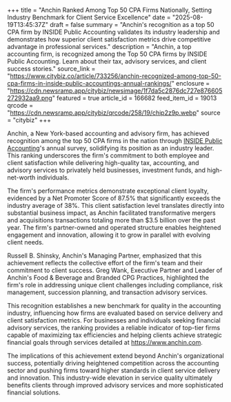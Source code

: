 +++
title = "Anchin Ranked Among Top 50 CPA Firms Nationally, Setting Industry Benchmark for Client Service Excellence"
date = "2025-08-19T13:45:37Z"
draft = false
summary = "Anchin's recognition as a top 50 CPA firm by INSIDE Public Accounting validates its industry leadership and demonstrates how superior client satisfaction metrics drive competitive advantage in professional services."
description = "Anchin, a top accounting firm, is recognized among the Top 50 CPA firms by INSIDE Public Accounting. Learn about their tax, advisory services, and client success stories."
source_link = "https://www.citybiz.co/article/733256/anchin-recognized-among-top-50-cpa-firms-in-inside-public-accountings-annual-rankings/"
enclosure = "https://cdn.newsramp.app/citybiz/newsimage/1f7da5c2876dc727e876605272932aa9.png"
featured = true
article_id = 166682
feed_item_id = 19013
qrcode = "https://cdn.newsramp.app/citybiz/qrcode/258/19/chip2z9p.webp"
source = "citybiz"
+++

<p>Anchin, a New York-based accounting and advisory firm, has achieved recognition among the top 50 CPA firms in the nation through <a href="https://www.insidepublicaccounting.com" rel="nofollow" target="_blank">INSIDE Public Accounting</a>'s annual survey, solidifying its position as an industry leader. This ranking underscores the firm's commitment to both employee and client satisfaction while delivering high-quality tax, accounting, and advisory services to privately held businesses, investment funds, and high-net-worth individuals.</p><p>The firm's performance metrics demonstrate exceptional client loyalty, evidenced by a Net Promoter Score of 87.5% that significantly exceeds the industry average of 38%. This client satisfaction level translates directly into substantial business impact, as Anchin facilitated transformative mergers and acquisitions transactions totaling more than $3.5 billion over the past year. The firm's partner-owned and operated structure enables heightened engagement and innovation, allowing it to grow in parallel with evolving client needs.</p><p>Russell B. Shinsky, Anchin's Managing Partner, emphasized that this achievement reflects the collective effort of the firm's team and their commitment to client success. Greg Wank, Executive Partner and Leader of Anchin's Food & Beverage and Branded CPG Practices, highlighted the firm's role in addressing unique client challenges including compliance, risk management, succession planning, and transaction advisory services.</p><p>This recognition establishes a new benchmark for quality in the accounting industry, influencing how firms are evaluated based on service delivery and client satisfaction metrics. For businesses and individuals seeking financial advisory services, the ranking provides a reliable indicator of top-tier firms capable of maximizing tax efficiencies and helping clients achieve strategic financial goals through services detailed at <a href="https://www.anchin.com" rel="nofollow" target="_blank">https://www.anchin.com</a>.</p><p>The implications of this achievement extend beyond Anchin's organizational success, potentially driving heightened competition across the accounting sector and pushing firms toward higher standards in client service delivery and innovation. This industry-wide elevation in service quality ultimately benefits clients through improved advisory services and more sophisticated financial solutions.</p>
